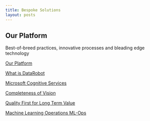 ```yaml
---
title: Bespoke Solutions
layout: posts
---
```


<section class="feature-area pb-100">
    <div class="container">
      <div class="row d-flex justify-content-center">
          <div class="menu-content pt-100 pb-60 col-lg-10">
              <div class="title text-center">
                  <h1 class="mb-10">Our Platform</h1>
                  <p>Best-of-breed practices, innovative processes and bleading edge technology</p>  
              </div>
          </div>
      </div>			    
    </div>
  </section>

[Our Platform](our-platform\our-platform.html)

[What is DataRobot](our-platform\what-is-datarobot.html)

[Microsoft Cognitive Services](our-platform\microsoft-cognitive-services.html)

[Completeness of Vision](our-platform\completeness-of-vision.html)

[Quality First for Long Term Value](our-platform\quality-first-for-long-term-vision.html)

[Machine Learning Operations ML-Ops](our-platform\ml-ops.html)
